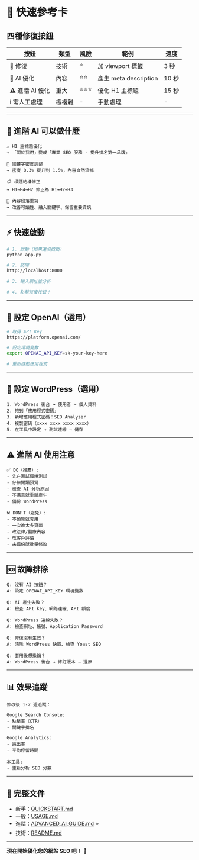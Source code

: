 # 🚀 快速參考卡

## 四種修復按鈕

| 按鈕            | 類型   | 風險   | 範例                  | 速度  |
| --------------- | ------ | ------ | --------------------- | ----- |
| 🔧 修復         | 技術   | ⭐     | 加 viewport 標籤      | 3 秒  |
| 🤖 AI 優化      | 內容   | ⭐⭐   | 產生 meta description | 10 秒 |
| ⚠️ 進階 AI 優化 | 重大   | ⭐⭐⭐ | 優化 H1 主標題        | 15 秒 |
| ℹ️ 需人工處理   | 極複雜 | -      | 手動處理              | -     |

---

## 🎯 進階 AI 可以做什麼

```
⚠️ H1 主標題優化
→ 「關於我們」變成「專業 SEO 服務 - 提升排名第一品牌」

🎯 關鍵字密度調整
→ 密度 0.3% 提升到 1.5%，內容自然流暢

📋 標題結構修正
→ H1→H4→H2 修正為 H1→H2→H3

📝 內容段落重寫
→ 改善可讀性、融入關鍵字、保留重要資訊
```

---

## ⚡ 快速啟動

```bash
# 1. 啟動（如果還沒啟動）
python app.py

# 2. 訪問
http://localhost:8000

# 3. 輸入網址並分析

# 4. 點擊修復按鈕！
```

---

## 🔑 設定 OpenAI（選用）

```bash
# 取得 API Key
https://platform.openai.com/

# 設定環境變數
export OPENAI_API_KEY=sk-your-key-here

# 重新啟動應用程式
```

---

## 🔌 設定 WordPress（選用）

```
1. WordPress 後台 → 使用者 → 個人資料
2. 捲到「應用程式密碼」
3. 新增應用程式密碼：SEO Analyzer
4. 複製密碼（xxxx xxxx xxxx xxxx）
5. 在工具中設定 → 測試連線 → 儲存
```

---

## ⚠️ 進階 AI 使用注意

```
✅ DO（推薦）:
- 先在測試環境測試
- 仔細閱讀預覽
- 檢查 AI 分析原因
- 不滿意就重新產生
- 備份 WordPress

❌ DON'T（避免）:
- 不預覽就套用
- 一次改太多頁面
- 改法律/醫療內容
- 改客戶評價
- 未備份就批量修改
```

---

## 🆘 故障排除

```
Q: 沒有 AI 按鈕？
A: 設定 OPENAI_API_KEY 環境變數

Q: AI 產生失敗？
A: 檢查 API key、網路連線、API 額度

Q: WordPress 連線失敗？
A: 檢查網址、帳號、Application Password

Q: 修復沒有生效？
A: 清除 WordPress 快取、檢查 Yoast SEO

Q: 套用後想撤銷？
A: WordPress 後台 → 修訂版本 → 還原
```

---

## 📊 效果追蹤

```
修改後 1-2 週追蹤：

Google Search Console:
- 點擊率（CTR）
- 關鍵字排名

Google Analytics:
- 跳出率
- 平均停留時間

本工具:
- 重新分析 SEO 分數
```

---

## 📖 完整文件

- 新手：[QUICKSTART.md](QUICKSTART.md)
- 一般：[USAGE.md](USAGE.md)
- 進階：[ADVANCED_AI_GUIDE.md](ADVANCED_AI_GUIDE.md) ⭐
- 技術：[README.md](README.md)

---

**現在開始優化您的網站 SEO 吧！** 🎊
